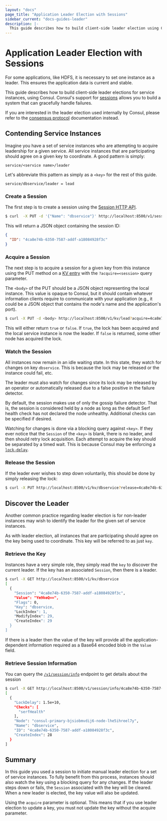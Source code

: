 ```yaml
---
layout: "docs"
page_title: "Application Leader Election with Sessions"
sidebar_current: "docs-guides-leader"
description: |-
  This guide describes how to build client-side leader election using Consul. If you are interested in the leader election used internally to Consul, please refer to the consensus protocol documentation instead.
---
```


# Application Leader Election with Sessions

For some applications, like HDFS, it is necessary to set one instance as
a leader. This ensures the application data is current and stable.

This guide describes how to build client-side leader elections for service 
instances, using Consul. Consul's support for
[sessions](/docs/internals/sessions.html) allows you to build a system that can gracefully handle failures.

If you
are interested in the leader election used internally by Consul, please refer to the
[consensus protocol](/docs/internals/consensus.html) documentation instead.

## Contending Service Instances 

Imagine you have a set of service instances who are attempting to acquire leadership
for a given service. All service instances that are participating should agree on a given
key to coordinate. A good pattern is simply:

```text
service/<service name>/leader
```

Let's abbreviate this pattern as simply as a `<key>` for the rest of this guide.

```text
service/dbservice/leader = lead
```

### Create a Session 

The first step is to create a session using the
[Session HTTP API](/api/session.html#session_create).

```sh
$ curl  -X PUT -d '{"Name": "dbservice"}' http://localhost:8500/v1/session/create
```

This will return a JSON object containing the session ID:

```json
{
  "ID": "4ca8e74b-6350-7587-addf-a18084928f3c"
}
```

### Acquire a Session 

The next step is to acquire a session for a given key from this instance
using the PUT method on a [KV entry](/api/kv.html) with the
`?acquire=<session>` query parameter. 

The `<body>` of the PUT should be a
JSON object representing the local instance. This value is opaque to
Consul, but it should contain whatever information clients require to
communicate with your application (e.g., it could be a JSON object
that contains the node's name and the application's port).

```sh
$ curl -X PUT -d <body> http://localhost:8500/v1/kv/lead?acquire=4ca8e74b-6350-7587-addf-a18084928f3c
 ```

This will either return `true` or `false`. If `true`, the lock has been acquired and
the local service instance is now the leader. If `false` is returned, some other node has acquired
the lock.

### Watch the Session 

All instances now remain in an idle waiting state. In this state, they watch for changes
on key `dbservice`. This is because the lock may be released or the instance could fail, etc.

The leader must also watch for changes since its lock may be released by an operator
or automatically released due to a false positive in the failure detector.

By default, the session makes use of only the gossip failure detector. That
is, the session is considered held by a node as long as the default Serf health check
has not declared the node unhealthy. Additional checks can be specified if desired.

Watching for changes is done via a blocking query against `<key>`. If they ever
notice that the `Session` of the `<key>` is blank, there is no leader, and then should
retry lock acquisition. Each attempt to acquire the key should be separated by a timed
wait. This is because Consul may be enforcing a [`lock-delay`](/docs/internals/sessions.html).

### Release the Session

If the leader ever wishes to step down voluntarily, this should be done by simply
releasing the lock:

```sh
$ curl -X PUT http://localhost:8500/v1/kv/dbservice?release=4ca8e74b-6350-7587-addf-a18084928f3c
```

## Discover the Leader

Another common practice regarding leader election is for non-leader instances may wish to identify the leader for the given set of service instances.

As with leader election, all instances that are participating should agree on the key
being used to coordinate. This key will be referred to as just `key`.

### Retrieve the Key  

Instances have a very simple role, they simply read the `key` to discover the current leader. If the key has an associated `Session`, then there is a leader.

```sh
$ curl -X GET http://localhost:8500/v1/kv/dbservice
[
  {
    "Session": "4ca8e74b-6350-7587-addf-a18084928f3c",
    "Value": "Ym9keQ==",
    "Flags": 0,
    "Key": "dbservice,
    "LockIndex": 1,
    "ModifyIndex": 29,
    "CreateIndex": 29
  }
]
```

If there is a leader then the value of the key will provide all the
application-dependent information required as a Base64 encoded blob in
the `Value` field.

### Retrieve Session Information

You can query the
[`/v1/session/info`](/api/session.html#session_info)
endpoint to get details about the session

```sh
$ curl -X GET http://localhost:8500/v1/session/info/4ca8e74b-6350-7587-addf-a18084928f3c
[
  {
    "LockDelay": 1.5e+10,
    "Checks": [
      "serfHealth"
    ],
    "Node": "consul-primary-bjsiobmvdij6-node-lhe5ihreel7y",
    "Name": "dbservice",
    "ID": "4ca8e74b-6350-7587-addf-a18084928f3c",
    "CreateIndex": 28
  }
]
```

## Summary

In this guide you used a session to initiate manual leader election for a
set of service instances. To fully benefit from this process, instances should also watch the key using a blocking query for any
changes. If the leader steps down or fails, the `Session` associated
with the key will be cleared. When a new leader is elected, the key
value will also be updated.

Using the `acquire` parameter is optional. This means
that if you use leader election to update a key, you must not update the key
without the acquire parameter.
